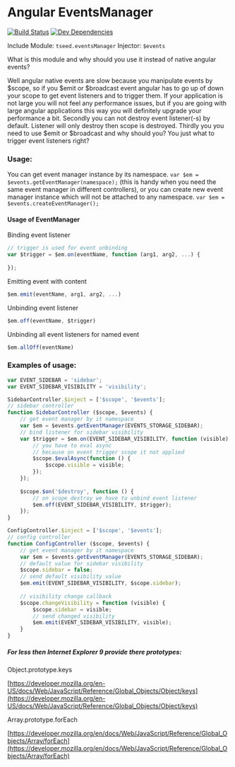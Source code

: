 # Angular EventsManager
[![Build Status](https://travis-ci.org/Tomas-Sereikis/Angular-EventManager.svg?branch=master)](https://travis-ci.org/Tomas-Sereikis/Angular-EventManager)
[![Dev Dependencies](https://david-dm.org/Tomas-Sereikis/Angular-EventManager/dev-status.svg?style=flat)](https://david-dm.org/Tomas-Sereikis/Angular-EventManager#info=devDependencies)

Include Module: `tseed.eventsManager`
Injector: `$events`

What is this module and why should you use it instead of native angular events?

Well angular native events are slow because you manipulate events by $scope, so if you $emit or $broadcast event
angular has to go up of down your scope to get event listeners and to trigger them. If your application is not
large you will not feel any performance issues, but if you are going with large angular applications this way you
will definitely upgrade your performance a bit.
Secondly you can not destroy event listener(-s) by default. Listener will only destroy then scope is destroyed.
Thirdly you you need to use $emit or $broadcast and why should you? You just what to trigger event listeners right?

### Usage:

You can get event manager instance by its namespace.
`var $em = $events.getEventManager(namespace);` (this is handy when you need the same event manager in different controllers),
or you can create new event manager instance which will not be attached to any namespace. `var $em = $events.createEventManager();`

#### Usage of EventManager

Binding event listener

```javascript
// trigger is used for event unbinding
var $trigger = $em.on(eventName, function (arg1, arg2, ...) {
	
});
```

Emitting event with content

```javascript
$em.emit(eventName, arg1, arg2, ...)
```

Unbinding event listener

```javascript
$em.off(eventName, $trigger)
```

Unbinding all event listeners for named event

```javascript
$em.allOff(eventName)
```


### Examples of usage:

```javascript
var EVENT_SIDEBAR = 'sidebar';
var EVENT_SIDEBAR_VISIBILITY = 'visibility';

SidebarController.$inject = ['$scope', '$events'];
// sidebar controller
function SidebarController ($scope, $events) {
	// get event manager by it namespace
	var $em = $events.getEventManager(EVENTS_STORAGE_SIDEBAR);
	// bind listener for sidebar visibility
	var $trigger = $em.on(EVENT_SIDEBAR_VISIBILITY, function (visible) {
		// you have to eval async 
		// because on event trigger scope it not applied
		$scope.$evalAsync(function () {
			$scope.visible = visible;
		});
	});
	
	$scope.$on('$destroy', function () {
		// on scope destroy we have to unbind event listener
		$em.off(EVENT_SIDEBAR_VISIBILITY, $trigger);
	});
}

ConfigController.$inject = ['$scope', '$events'];
// config controller
function ConfigController ($scope, $events) {
	// get event manager by it namespace
	var $em = $events.getEventManager(EVENTS_STORAGE_SIDEBAR);
	// default value for sidebar visibility
	$scope.sidebar = false;
	// send default visibility value
	$em.emit(EVENT_SIDEBAR_VISIBILITY, $scope.sidebar);
	
	// visibility change callback
	$scope.changeVisibility = function (visible) {
		$scope.sidebar = visible;
		// send changed visibility
		$em.emit(EVENT_SIDEBAR_VISIBILITY, visible);
	}
}

```

##### For less then Internet Explorer 9 provide there prototypes:

Object.prototype.keys

[https://developer.mozilla.org/en-US/docs/Web/JavaScript/Reference/Global_Objects/Object/keys](https://developer.mozilla.org/en-US/docs/Web/JavaScript/Reference/Global_Objects/Object/keys)

Array.prototype.forEach

[https://developer.mozilla.org/en/docs/Web/JavaScript/Reference/Global_Objects/Array/forEach](https://developer.mozilla.org/en/docs/Web/JavaScript/Reference/Global_Objects/Array/forEach)
